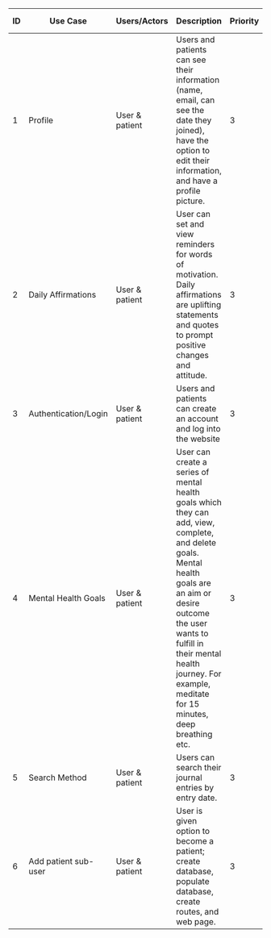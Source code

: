 | ID  | Use Case  | Users/Actors | Description | Priority | Team Member |
|---|---|---|---|---|---|
| 1 | Profile | User & patient | Users and patients can see their information (name, email, can see the date they joined), have the option to edit their information, and have a profile picture. | 3 | Sabrina |
| 2 | Daily Affirmations | User & patient | User can set and view reminders for words of motivation. Daily affirmations are uplifting statements and quotes to prompt positive changes and attitude.   | 3 | Dilpreet |
| 3 | Authentication/Login | User & patient | Users and patients can create an account and log into the website | 3 | Yin |
| 4 | Mental Health Goals | User & patient | User can create a series of mental health goals which they can add, view, complete, and delete goals. Mental health goals are an aim or desire outcome the user wants to fulfill in their mental health journey. For example, meditate for 15 minutes, deep breathing etc. | 3 | Zakiya |
| 5 | Search Method | User & patient | Users can search their journal entries by entry date. | 3 | Karan |
| 6 | Add patient sub-user | User & patient | User is given option to become a patient; create database, populate database, create routes, and web page.| 3 | Grace |


